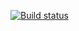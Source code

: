 [![Build status](https://ci.appveyor.com/api/projects/status/w5lr2fqvd3op1txp?svg=true)](https://ci.appveyor.com/project/PolyakovAlexQA/pageobjecttest)